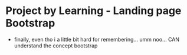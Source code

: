 # Project by Learning - Landing page Bootstrap

* finally, even tho i a little bit hard for remembering... umm noo... CAN understand the concept bootstrap
